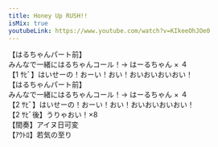 ```yaml
---
title: Honey Up RUSH!!
isMix: true
youtubeLink: https://www.youtube.com/watch?v=KIkeeOhJOe0
---
```


<t s=40>【はるちゃんパート前】</t><br />
みんなで一緒にはるちゃんコール！→ はーるちゃん × ４<br />
<t s=66>【1 ｻﾋﾞ】</t>はいせーの！おーい！おい！おいおいおいおい！<br />
<t s=106>【はるちゃんパート前】</t><br />
みんなで一緒にはるちゃんコール！→ はーるちゃん × ４<br />
<t s=132>【2 ｻﾋﾞ】</t>はいせーの！おーい！おい！おいおいおいおい！<br />
<t s=153>【2 ｻﾋﾞ後】</t>うりゃおい！×8 <br />
<t s=175>【間奏】</t>アイヌ日可変 <br />
<t s=231>【ｱｳﾄﾛ】</t>若気の至り
